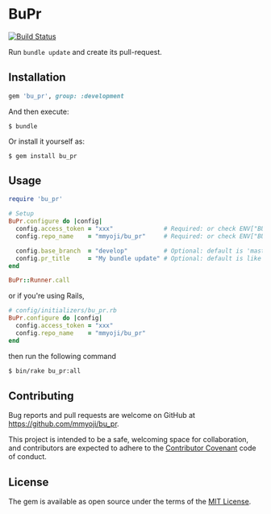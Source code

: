 # BuPr

[![Build Status](https://travis-ci.org/mmyoji/bu_pr.svg?branch=master)](https://travis-ci.org/mmyoji/bu_pr)

Run `bundle update` and create its pull-request.


## Installation

```rb
gem 'bu_pr', group: :development
```

And then execute:

    $ bundle


Or install it yourself as:

    $ gem install bu_pr

## Usage

```rb
require 'bu_pr'

# Setup
BuPr.configure do |config|
  config.access_token = "xxx"              # Required: or check ENV["BUPR_TOKEN"]
  config.repo_name    = "mmyoji/bu_pr"     # Required: or check ENV["BUPR_REPO"]

  config.base_branch  = "develop"          # Optional: default is 'master'
  config.pr_title     = "My bundle update" # Optional: default is like 'Bundle update 2016-11-13'
end

BuPr::Runner.call
```

or if you're using Rails,

```rb
# config/initializers/bu_pr.rb
BuPr.configure do |config|
  config.access_token = "xxx"
  config.repo_name    = "mmyoji/bu_pr"
end
```

then run the following command

```sh
$ bin/rake bu_pr:all
```


## Contributing

Bug reports and pull requests are welcome on GitHub at https://github.com/mmyoji/bu_pr.

This project is intended to be a safe, welcoming space for collaboration, and contributors are expected to adhere to the [Contributor Covenant](http://contributor-covenant.org) code of conduct.


## License

The gem is available as open source under the terms of the [MIT License](http://opensource.org/licenses/MIT).

